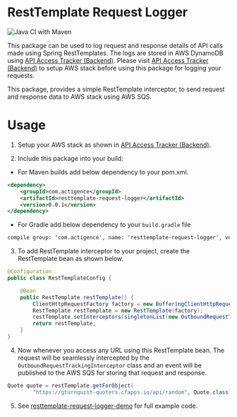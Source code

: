 # RestTemplate Request Logger
![Java CI with Maven](https://github.com/actigence/resttemplate-request-logger/workflows/Java%20CI%20with%20Maven/badge.svg)

This package can be used to log request and response details of API calls made using Spring RestTemplates. 
The logs are stored in AWS DynamoDB using [API Access Tracker (Backend)](https://github.com/actigence/api-access-tracker-backend).
Please visit [API Access Tracker (Backend)](https://github.com/actigence/api-access-tracker-backend) to setup
AWS stack before using this package for logging your requests.

This package, provides a simple RestTemplate interceptor, to send request and response data to AWS stack using AWS SQS.

# Usage
1. Setup your AWS stack as shown in [API Access Tracker (Backend)](https://github.com/actigence/api-access-tracker-backend).

2. Include this package into your build:
* For Maven builds add below dependency to your pom.xml.
```xml
<dependency>
    <groupId>com.actigence</groupId>
    <artifactId>resttemplate-request-logger</artifactId>
    <version>0.0.1</version>
</dependency>
```

* For Gradle add below dependency to your `build.gradle` file
```xml
compile group: 'com.actigence', name: 'resttemplate-request-logger', version: '0.0.1'
```

3. To add RestTemplate interceptor to your project, create the RestTemplate bean as shown below.
```java
@Configuration
public class RestTemplateConfig {

    @Bean
    public RestTemplate restTemplate() {
        ClientHttpRequestFactory factory = new BufferingClientHttpRequestFactory(new SimpleClientHttpRequestFactory());
        RestTemplate restTemplate = new RestTemplate(factory);
        restTemplate.setInterceptors(singletonList(new OutboundRequestTrackingInterceptor()));
        return restTemplate;
    }
}
```

4. Now whenever you access any URL using this RestTemplate bean. 
The request will be seamlessly intercepted by the `OutboundRequestTrackingInterceptor` class and an event will be 
published to the AWS SQS for storing that request and response. 
```java
Quote quote = restTemplate.getForObject(
        "https://gturnquist-quoters.cfapps.io/api/random", Quote.class);
```

5. See [resttemplate-request-logger-demo](https://github.com/actigence/resttemplate-request-logger-demo) for full example code.
